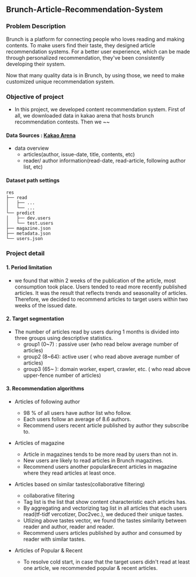 ## Brunch-Article-Recommendation-System 
### Problem Description
Brunch is a platform for connecting people who loves reading and making contents. To make users find their taste, they designed article recommendation systems. For a better user experience, which can be made through personalized recommendation, they've been consistently developing their system. 

Now that many quality data is in Brunch, by using those, we need to make customized unique recommendation system.

### Objective of project
- In this project, we developed content recommendation system. First of all, we downloaded data in kakao arena that hosts brunch recommendation contests. Then we ~~

#### Data Sources : [Kakao Arena](https://arena.kakao.com/c/6)
- data overview
    - articles(author, issue-date, title, contents, etc)
    - reader/ author information(read-date, read-article, following author list, etc) 
    
#### Dataset path settings

    res
    ├── read
    │   ├── ...
    │   └── ...
    └── predict
    │   ├── dev.users
    │   └── test.users
    ├── magazine.json
    ├── metadata.json
    └── users.json
     

### Project detail
#### 1. Period limitation
- we found that within 2 weeks of the publication of the article, most consumption took place. Users tended to read more recently published articles. It was the result that reflects trends and seasonality of articles. Therefore, we decided to recommend articles to target users within two weeks of the issued date.

#### 2. Target segmentation
- The number of articles read by users during 1 months is divided into three groups using descriptive statistics.
    - group1 (0~7) : passive user (who read below average number of articles)
    - group2 (8~64): active user ( who read above average number of articles)
    - group3 (65~ ): domain worker, expert, crawler, etc. ( who read above upper-fence number of articles)

#### 3. Recommendation algorithms
- Articles of following author
    - 98 % of all users have author list who follow.
    - Each users follow an average of 8.6 authors. 
    - Recommend users recent article published by author they subscribe to.
    
- Articles of magazine
    - Article in magazines tends to be more read by users than not in.
    - New users are likely to read articles in Brunch magazines.
    - Recommend users another popular&recent articles in magazine where they read articles at least once.
    
- Articles based on similar tastes(collaborative filtering)
    - collaborative filtering
    - Tag list is the list that show content characteristic each articles has.
    - By aggregating and vectorizing tag list in all articles that each users read(tf-tidf vercotizer, Doc2vec.), we deduced their unique tastes.
    - Utlizing above tastes vector, we found the tastes similarity between reader and author, reader and reader.
    - Recommend users articles published by author and consumed by reader with similar tastes. 

- Articles of Popular & Recent
    - To resolve cold start, in case that the target users didn't read at least one article, we recommended popular & recent articles.

